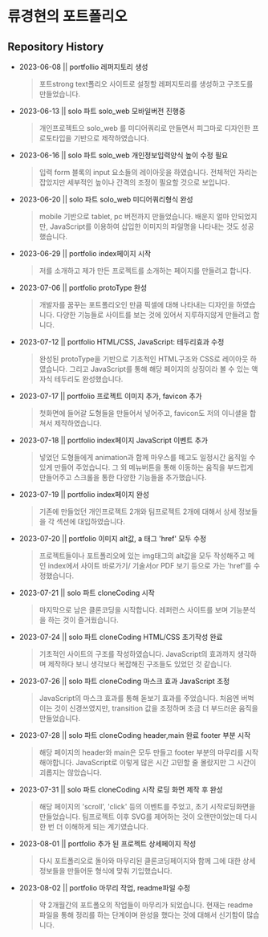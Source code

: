 # 류경현의 포트폴리오

## Repository History

- 2023-06-08 || portfollio 레퍼지토리 생성
	> 포트strong text폴리오 사이트로 설정할 레퍼지토리를 생성하고 구조도를 만들었습니다.
	
- 2023-06-13 || solo 파트 solo_web 모바일버전 진행중
	> 개인프로젝트으 solo_web 를 미디어쿼리로 만들면서 피그마로 디자인한 프로토타입을 기반으로 제작하였습니다.
	
- 2023-06-16 || solo 파트 solo_web 개인정보입력양식 높이 수정 필요
	> 입력 form 블록의 input 요소들의 레이아웃을 하였습니다. 전체적인 자리는 잡았지만 세부적인 높이나 간격의 조정이 필요할 것으로 보입니다.
	
- 2023-06-20 || solo 파트 solo_web 미디어쿼리형식 완성
	> mobile 기반으로 tablet, pc 버전까지 만들었습니다. 배운지 얼마 안되었지만,  JavaScript를 이용하여 삽입한 이미지의 파일명을 나타내는 것도 성공했습니다.
	
- 2023-06-29 || portfolio index페이지 시작
	> 저를 소개하고 제가 만든 프로젝트를 소개하는 페이지를 만들려고 합니다. 

- 2023-07-06 || portfolio protoType 완성
	> 개발자를 꿈꾸는 포트폴리오인 만큼 픽셀에 대해 나타내는 디자인을 하였습니다. 다양한 기능들로 사이트를 보는 것에 있어서 지루하지않게 만들려고 합니다.
	 	
- 2023-07-12 || portfolio HTML/CSS, JavaScript: 테두리효과 수정
	>  완성된 protoType을 기반으로 기초적인 HTML구조와 CSS로 레이아웃 하였습니다. 그리고 JavaScript를 통해 해당 페이지의 상징이라 볼 수 있는 액자식 테두리도 완성했습니다.
	
- 2023-07-17 || portfolio 프로젝트 이미지 추가, favicon 추가
	> 첫화면에 들어갈 도형들을 만들어서 넣어주고, favicon도 저의 이니셜을 합쳐서 제작하였습니다.
	
- 2023-07-18 || portfolio index페이지 JavaScript 이벤트 추가
	> 넣었던 도형들에게 animation과 함께 마우스를 떼고도 일정시간 움직일 수 있게 만들어 주었습니다. 그 외 메뉴버튼을 통해 이동하는 움직을 부드럽게 만들어주고 스크롤을 통한 다양한 기능들을 추가했습니다.
	
- 2023-07-19 || portfolio index페이지 완성
	> 기존에 만들었던 개인프로젝트 2개와 팀프로젝트 2개에 대해서 상세 정보들을 각 섹션에 대입하였습니다.
	
- 2023-07-20 || portfolio 이미지 alt값, a 태그 'href' 모두 수정
	> 프로젝트들이나 포트폴리오에 있는 img태그의 alt값을 모두 작성해주고 메인 index에서 사이트 바로가기/ 기술서or PDF 보기 등으로 가는 'href'를 수정했습니다.
	
- 2023-07-21 || solo 파트 cloneCoding 시작
	> 마지막으로 남은 클론코딩을 시작합니다. 레퍼런스 사이트를 보며 기능분석을 하는 것이 즐거웠습니다.
	
- 2023-07-24 || solo 파트 cloneCoding HTML/CSS 초기작성 완료
	>	기초적인 사이트의 구조를 작성하였습니다. JavaScript의 효과까지 생각하며 제작하다 보니 생각보다 복잡해진 구조들도 있었던 것 같습니다.
	
- 2023-07-26 || solo 파트 cloneCoding 마스크 효과 JavaScript 조정
	>	JavaScript의 마스크 효과를 통해 돋보기 효과를 주었습니다. 처음엔 버벅이는 것이 신경쓰였지만, transition 값을 조정하며 조금 더 부드러운 움직을 만들었습니다.
	
- 2023-07-28 || solo 파트 cloneCoding header,main 완료 footer 부분 시작
	> 해당 페이지의 header와 main은 모두 만들고 footer 부분의 마무리를 시작해야합니다. JavaScript로 이렇게 많은 시간 고민할 줄 몰랐지만 그 시간이 괴롭지는 않았습니다.
	
- 2023-07-31 || solo 파트 cloneCoding 시작 로딩 화면 제작 후 완성
	> 해당 페이지의 'scroll', 'click' 등의 이벤트를 주었고, 초기 시작로딩화면을 만들었습니다. 팀프로젝트 이후 SVG를 제어하는 것이 오랜만이었는데 다시 한 번 더 이해하게 되는 계기였습니다.
	
- 2023-08-01 || portfolio 추가 된 프로젝트 상세페이지 작성
	> 다시 포트폴리오로 돌아와 마무리된 클론코딩페이지와 함께 그에 대한 상세정보들을 만들어둔 형식에 맞춰 기입했습니다.
	
- 2023-08-02 || portfolio 마무리 작업, readme파일 수정
	>  약 2개월간의 포트폴오의 작업들이 마무리가 되었습니다. 현재는 readme 파일을 통해 정리를 하는 단계이며 완성을 했다는 것에 대해서 신기함이 많습니다.
